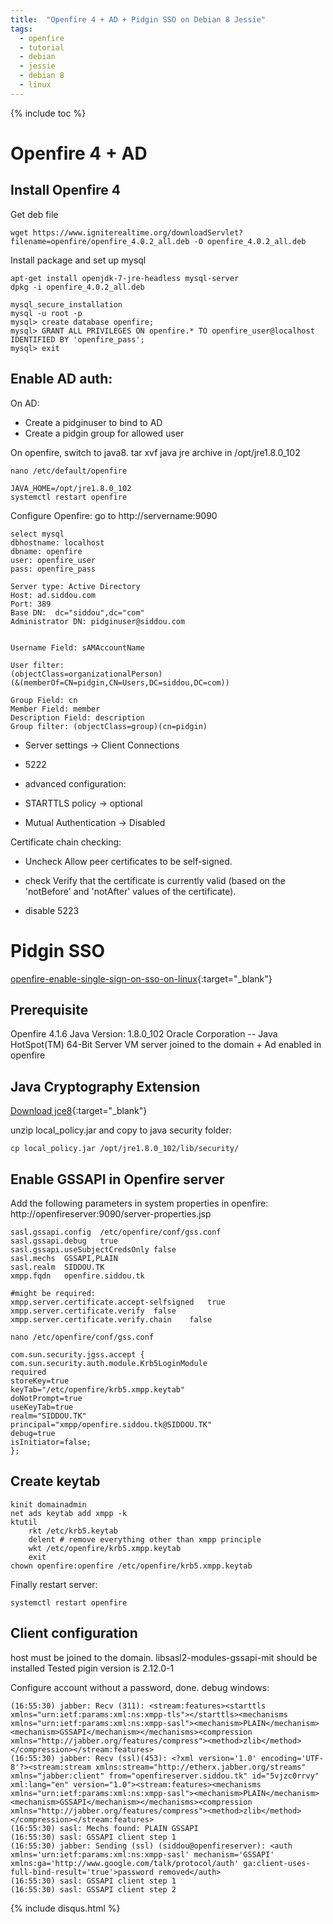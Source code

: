 ```yaml
---
title:  "Openfire 4 + AD + Pidgin SSO on Debian 8 Jessie"
tags:
  - openfire
  - tutorial
  - debian
  - jessie
  - debian 8
  - linux
---
```

{% include toc %}

# Openfire 4 + AD
## Install Openfire 4
Get deb file
```shell
wget https://www.igniterealtime.org/downloadServlet?filename=openfire/openfire_4.0.2_all.deb -O openfire_4.0.2_all.deb
```

Install package and set up mysql
```shell
apt-get install openjdk-7-jre-headless mysql-server
dpkg -i openfire_4.0.2_all.deb

mysql_secure_installation
mysql -u root -p
mysql> create database openfire;
mysql> GRANT ALL PRIVILEGES ON openfire.* TO openfire_user@localhost IDENTIFIED BY 'openfire_pass';
mysql> exit
```



## Enable AD auth:
On AD:
- Create a pidginuser to bind to AD
- Create a pidgin group for allowed user

On openfire, switch to java8.
tar xvf java jre archive in /opt/jre1.8.0_102

```shell
nano /etc/default/openfire
```
```shell
JAVA_HOME=/opt/jre1.8.0_102
systemctl restart openfire
```

Configure Openfire:
 go to http://servername:9090

```shell
select mysql
dbhostname: localhost
dbname: openfire
user: openfire_user
pass: openfire_pass
```

```shell
Server type: Active Directory
Host: ad.siddou.com
Port: 389
Base DN:  dc="siddou",dc="com"
Administrator DN: pidginuser@siddou.com


Username Field: sAMAccountName

User filter:
(objectClass=organizationalPerson)
(&(memberOf=CN=pidgin,CN=Users,DC=siddou,DC=com))

Group Field: cn
Member Field: member
Description Field: description
Group filter: (objectClass=group)(cn=pidgin)
```

- Server settings -> Client Connections
- 5222
- advanced configuration:
- STARTTLS policy -> optional

- Mutual Authentication -> Disabled

Certificate chain checking:
- Uncheck Allow peer certificates to be self-signed.
- check Verify that the certificate is currently valid (based on the 'notBefore' and 'notAfter' values of the certificate).

- disable 5223

# Pidgin SSO
[openfire-enable-single-sign-on-sso-on-linux](https://community.spiceworks.com/how_to/13930-openfire-enable-single-sign-on-sso-on-linux){:target="_blank"}

## Prerequisite
Openfire 4.1.6
Java Version:	1.8.0_102 Oracle Corporation -- Java HotSpot(TM) 64-Bit Server VM
server joined to the domain + Ad enabled in openfire


## Java Cryptography Extension
[Download jce8](http://www.oracle.com/technetwork/java/javase/downloads/jce8-download-2133166.html){:target="_blank"}

unzip local_policy.jar and copy to java security folder:
```shell
cp local_policy.jar /opt/jre1.8.0_102/lib/security/
```

## Enable GSSAPI in Openfire server
Add the following parameters in system properties in openfire:
http://openfireserver:9090/server-properties.jsp
```shell
sasl.gssapi.config	/etc/openfire/conf/gss.conf
sasl.gssapi.debug	true
sasl.gssapi.useSubjectCredsOnly	false
sasl.mechs	GSSAPI,PLAIN
sasl.realm	SIDDOU.TK
xmpp.fqdn	openfire.siddou.tk

#might be required:
xmpp.server.certificate.accept-selfsigned	true
xmpp.server.certificate.verify	false
xmpp.server.certificate.verify.chain	false
```
```shell
nano /etc/openfire/conf/gss.conf
```
```shell
com.sun.security.jgss.accept { 
com.sun.security.auth.module.Krb5LoginModule 
required 
storeKey=true 
keyTab="/etc/openfire/krb5.xmpp.keytab" 
doNotPrompt=true 
useKeyTab=true 
realm="SIDDOU.TK" 
principal="xmpp/openfire.siddou.tk@SIDDOU.TK"
debug=true 
isInitiator=false; 
};
```

## Create keytab
```shell
kinit domainadmin
net ads keytab add xmpp -k
ktutil
	rkt /etc/krb5.keytab
	delent # remove everything other than xmpp principle
	wkt /etc/openfire/krb5.xmpp.keytab
	exit
chown openfire:openfire /etc/openfire/krb5.xmpp.keytab
```

Finally restart server:
```shell
systemctl restart openfire
```

## Client configuration
host must be joined to the domain.
libsasl2-modules-gssapi-mit should be installed
Tested pigin version is 2.12.0-1

Configure account without a password, done.
debug windows:
```shell
(16:55:30) jabber: Recv (311): <stream:features><starttls xmlns="urn:ietf:params:xml:ns:xmpp-tls"></starttls><mechanisms xmlns="urn:ietf:params:xml:ns:xmpp-sasl"><mechanism>PLAIN</mechanism><mechanism>GSSAPI</mechanism></mechanisms><compression xmlns="http://jabber.org/features/compress"><method>zlib</method></compression></stream:features>
(16:55:30) jabber: Recv (ssl)(453): <?xml version='1.0' encoding='UTF-8'?><stream:stream xmlns:stream="http://etherx.jabber.org/streams" xmlns="jabber:client" from="openfireserver.siddou.tk" id="5vjzc0rrvy" xml:lang="en" version="1.0"><stream:features><mechanisms xmlns="urn:ietf:params:xml:ns:xmpp-sasl"><mechanism>PLAIN</mechanism><mechanism>GSSAPI</mechanism></mechanisms><compression xmlns="http://jabber.org/features/compress"><method>zlib</method></compression></stream:features>
(16:55:30) sasl: Mechs found: PLAIN GSSAPI
(16:55:30) sasl: GSSAPI client step 1
(16:55:30) jabber: Sending (ssl) (siddou@openfireserver): <auth xmlns='urn:ietf:params:xml:ns:xmpp-sasl' mechanism='GSSAPI' xmlns:ga='http://www.google.com/talk/protocol/auth' ga:client-uses-full-bind-result='true'>password removed</auth>
(16:55:30) sasl: GSSAPI client step 1
(16:55:30) sasl: GSSAPI client step 2
```

{% include disqus.html %}